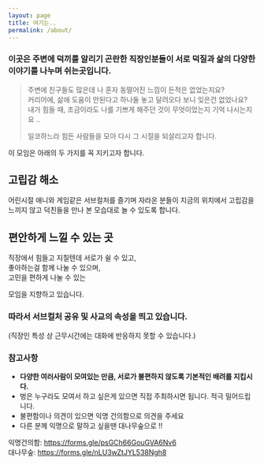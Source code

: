 ```yaml
---
layout: page
title: 여기는..
permalink: /about/
---
```


### 이곳은 주변에 덕끼를 알리기 곤란한 직장인분들이 서로 덕질과 삶의 다양한 이야기를 나누며 쉬는곳입니다.

> 주변에 친구들도 많은데 나 혼자 동떨어진 느낌이 든적은 없었는지요?  
> 커리어에, 삶에 도움이 안된다고 하나둘 놓고 달려오다 보니 잊은건 없었나요?  
> 내가 힘들 때, 조금이라도 나를 기쁘게 해주던 것이 무엇이었는지 기억 나시는지요 ..   
>
> 일코하느라 힘든 사람들을 모아 다시 그 시절을 되살리고자 합니다.


이 모임은 아래의 두 가지를 꼭 지키고자 합니다.

## 고립감 해소
어린시절 애니와 게임같은 서브컬처를 즐기며 자라온 분들이 지금의 위치에서 고립감을 느끼지 않고 덕친들을 만나 본 모습대로 놀 수 있도록 합니다.

## 편안하게 느낄 수 있는 곳
직장에서 힘들고 지칠텐데 서로가 쉴 수 있고,  
좋아하는걸 함께 나눌 수 있으며,  
고민을 편하게 나눌 수 있는  

모임을 지향하고 있습니다.

### 따라서 **서브컬처 공유** 및 **사교**의 속성을 띄고 있습니다.

(직장인 특성 상 근무시간에는 대화에 반응하지 못할 수 있습니다.)

### 참고사항
- **다양한 여러사람이 모여있는 만큼, 서로가 불편하지 않도록 기본적인 배려를 지킵시다.**  
- 벙은 누구라도 모여서 하고 싶은게 있으면 직접 주최하시면 됩니다. 적극 밀어드립니다.  
- 불편함이나 의견이 있으면 익명 건의함으로 의견을 주세요   
- 다른 분께 익명으로 말하고 싶을땐 대나무숲으로 !!

익명건의함: https://forms.gle/psGCh66GouGVA6Nv6  
대나무숲: https://forms.gle/nLU3wZtJYL538Ngh8

